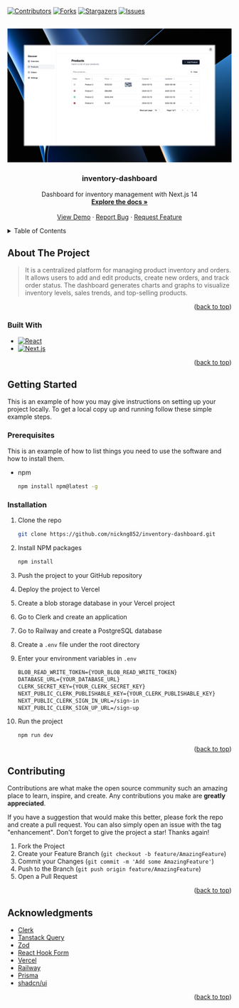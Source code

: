 <!-- Improved compatibility of back to top link: See: https://github.com/othneildrew/Best-README-Template/pull/73 -->

<a id="readme-top"></a>

<!--
*** Thanks for checking out the Best-README-Template. If you have a suggestion
*** that would make this better, please fork the repo and create a pull request
*** or simply open an issue with the tag "enhancement".
*** Don't forget to give the project a star!
*** Thanks again! Now go create something AMAZING! :D
-->

<!-- PROJECT SHIELDS -->
<!--
*** I'm using markdown "reference style" links for readability.
*** Reference links are enclosed in brackets [ ] instead of parentheses ( ).
*** See the bottom of this document for the declaration of the reference variables
*** for contributors-url, forks-url, etc. This is an optional, concise syntax you may use.
*** https://www.markdownguide.org/basic-syntax/#reference-style-links
-->

[![Contributors][contributors-shield]][contributors-url]
[![Forks][forks-shield]][forks-url]
[![Stargazers][stars-shield]][stars-url]
[![Issues][issues-shield]][issues-url]

<!-- PROJECT LOGO -->
<br />
<div align="center">
  <a href="https://github.com/nickng852/inventory-dashboard">
    <img src="https://github.com/nickng852/inventory-dashboard/blob/master/public/screenshot.jpeg?raw=true" alt="Screenshot">
  </a>

<h3 align="center">inventory-dashboard</h3>

Dashboard for inventory management with Next.js 14
<br />
<a href="https://github.com/nickng852/inventory-dashboard"><strong>Explore the docs »</strong></a>
<br />
<br />
<a href="https://github.com/nickng852/inventory-dashboard">View Demo</a>
·
<a href="https://github.com/nickng852/inventory-dashboard/issues/new?labels=bug&template=bug-report---.md">Report Bug</a>
·
<a href="https://github.com/nickng852/inventory-dashboard/issues/new?labels=enhancement&template=feature-request---.md">Request Feature</a>

</div>

<!-- TABLE OF CONTENTS -->
<details>
  <summary>Table of Contents</summary>
  <ol>
    <li>
      <a href="#about-the-project">About The Project</a>
      <ul>
        <li><a href="#built-with">Built With</a></li>
      </ul>
    </li>
    <li>
      <a href="#getting-started">Getting Started</a>
      <ul>
        <li><a href="#prerequisites">Prerequisites</a></li>
        <li><a href="#installation">Installation</a></li>
      </ul>
    </li>
    <li><a href="#contributing">Contributing</a></li>
    <li><a href="#acknowledgments">Acknowledgments</a></li>
  </ol>
</details>

<!-- ABOUT THE PROJECT -->

## About The Project

> It is a centralized platform for managing product inventory and orders. It allows users to add and edit products, create new orders, and track order status. The dashboard generates charts and graphs to visualize inventory levels, sales trends, and top-selling products.

<p align="right">(<a href="#readme-top">back to top</a>)</p>

### Built With

-   [![React][React.js]][React-url]
-   [![Next.js][Next.js]][Next-url]

<p align="right">(<a href="#readme-top">back to top</a>)</p>

<!-- GETTING STARTED -->

## Getting Started

This is an example of how you may give instructions on setting up your project locally.
To get a local copy up and running follow these simple example steps.

### Prerequisites

This is an example of how to list things you need to use the software and how to install them.

-   npm
    ```sh
    npm install npm@latest -g
    ```

### Installation

1. Clone the repo

    ```sh
    git clone https://github.com/nickng852/inventory-dashboard.git
    ```

2. Install NPM packages

    ```sh
    npm install
    ```

3. Push the project to your GitHub repository

4. Deploy the project to Vercel

5. Create a blob storage database in your Vercel project

6. Go to Clerk and create an application

7. Go to Railway and create a PostgreSQL database

8. Create a `.env` file under the root directory

9. Enter your environment variables in `.env`

    ```env
    BLOB_READ_WRITE_TOKEN={YOUR_BLOB_READ_WRITE_TOKEN}
    DATABASE_URL={YOUR_DATABASE_URL}
    CLERK_SECRET_KEY={YOUR_CLERK_SECRET_KEY}
    NEXT_PUBLIC_CLERK_PUBLISHABLE_KEY={YOUR_CLERK_PUBLISHABLE_KEY}
    NEXT_PUBLIC_CLERK_SIGN_IN_URL=/sign-in
    NEXT_PUBLIC_CLERK_SIGN_UP_URL=/sign-up
    ```

10. Run the project

    ```sh
    npm run dev
    ```

<p align="right">(<a href="#readme-top">back to top</a>)</p>

<!-- CONTRIBUTING -->

## Contributing

Contributions are what make the open source community such an amazing place to learn, inspire, and create. Any contributions you make are **greatly appreciated**.

If you have a suggestion that would make this better, please fork the repo and create a pull request. You can also simply open an issue with the tag "enhancement".
Don't forget to give the project a star! Thanks again!

1. Fork the Project
2. Create your Feature Branch (`git checkout -b feature/AmazingFeature`)
3. Commit your Changes (`git commit -m 'Add some AmazingFeature'`)
4. Push to the Branch (`git push origin feature/AmazingFeature`)
5. Open a Pull Request

<p align="right">(<a href="#readme-top">back to top</a>)</p>

<!-- ACKNOWLEDGMENTS -->

## Acknowledgments

-   [Clerk](https://clerk.com/)
-   [Tanstack Query](https://tanstack.com/query)
-   [Zod](https://zod.dev/)
-   [React Hook Form](https://react-hook-form.com/)
-   [Vercel](https://vercel.com/)
-   [Railway](https://railway.app/)
-   [Prisma](https://www.prisma.io/)
-   [shadcn/ui](https://ui.shadcn.com/)

<p align="right">(<a href="#readme-top">back to top</a>)</p>

<!-- MARKDOWN LINKS & IMAGES -->
<!-- https://www.markdownguide.org/basic-syntax/#reference-style-links -->

[contributors-shield]: https://img.shields.io/github/contributors/nickng852/inventory-dashboard.svg?style=for-the-badge
[contributors-url]: https://github.com/nickng852/inventory-dashboard/graphs/contributors
[forks-shield]: https://img.shields.io/github/forks/nickng852/inventory-dashboard.svg?style=for-the-badge
[forks-url]: https://github.com/nickng852/inventory-dashboard/network/members
[stars-shield]: https://img.shields.io/github/stars/nickng852/inventory-dashboard.svg?style=for-the-badge
[stars-url]: https://github.com/nickng852/inventory-dashboard/stargazers
[issues-shield]: https://img.shields.io/github/issues/nickng852/inventory-dashboard.svg?style=for-the-badge
[issues-url]: https://github.com/nickng852/inventory-dashboard/issues
[license-shield]: https://img.shields.io/github/license/nickng852/inventory-dashboard.svg?style=for-the-badge
[license-url]: https://github.com/nickng852/inventory-dashboard/blob/master/LICENSE.txt
[linkedin-shield]: https://img.shields.io/badge/-LinkedIn-black.svg?style=for-the-badge&logo=linkedin&colorB=555
[linkedin-url]: https://linkedin.com/in/nickng852
[product-screenshot]: images/screenshot.png
[Next.js]: https://img.shields.io/badge/next.js-000000?style=for-the-badge&logo=nextdotjs&logoColor=white
[Next-url]: https://nextjs.org/
[React.js]: https://img.shields.io/badge/React-20232A?style=for-the-badge&logo=react&logoColor=61DAFB
[React-url]: https://reactjs.org/
[ReactNative.dev]: https://img.shields.io/badge/React_Native-20232A?style=for-the-badge&logo=react&logoColor=61DAFB
[ReactNative-url]: https://reactnative.dev/
[Expo.dev]: https://img.shields.io/badge/Expo-1B1F23?style=for-the-badge&logo=expo&logoColor=white
[Expo-url]: https://expo.dev/
[Vue.js]: https://img.shields.io/badge/Vue.js-35495E?style=for-the-badge&logo=vuedotjs&logoColor=4FC08D
[Vue-url]: https://vuejs.org/
[Angular.io]: https://img.shields.io/badge/Angular-DD0031?style=for-the-badge&logo=angular&logoColor=white
[Angular-url]: https://angular.io/
[Svelte.dev]: https://img.shields.io/badge/Svelte-4A4A55?style=for-the-badge&logo=svelte&logoColor=FF3E00
[Svelte-url]: https://svelte.dev/
[Laravel.com]: https://img.shields.io/badge/Laravel-FF2D20?style=for-the-badge&logo=laravel&logoColor=white
[Laravel-url]: https://laravel.com
[Bootstrap.com]: https://img.shields.io/badge/Bootstrap-563D7C?style=for-the-badge&logo=bootstrap&logoColor=white
[Bootstrap-url]: https://getbootstrap.com
[JQuery.com]: https://img.shields.io/badge/jQuery-0769AD?style=for-the-badge&logo=jquery&logoColor=white
[JQuery-url]: https://jquery.com
